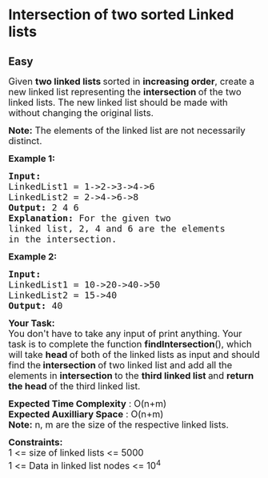 # Intersection of two sorted Linked lists
## Easy
<div class="problems_problem_content__Xm_eO"><p><span style="font-size: 18px;">Given <strong>two linked lists </strong>sorted in <strong>increasing order</strong>, create a new linked list representing the <strong>intersection </strong>of the two linked lists. The new linked list should be made with without changing the original lists.</span></p>
<p><span style="font-size: 18px;"><strong>Note:</strong> The elements of the linked list are not necessarily distinct.</span></p>
<p><span style="font-size: 18px;"><strong>Example 1:</strong></span></p>
<pre><span style="font-size: 18px;"><strong>Input:
</strong>LinkedList1 = 1-&gt;2-&gt;3-&gt;4-&gt;6
LinkedList2 = 2-&gt;4-&gt;6-&gt;8
<strong>Output: </strong>2 4 6<strong>
Explanation: </strong>For the given two
linked list, 2, 4 and 6 are the elements
in the intersection.</span></pre>
<p><span style="font-size: 18px;"><strong>Example 2:</strong></span></p>
<pre><span style="font-size: 18px;"><strong>Input:
</strong>LinkedList1 = 10-&gt;20-&gt;40-&gt;50
LinkedList2 = 15-&gt;40
<strong>Output: </strong>40<br></span></pre>
<p><span style="font-size: 18px;"><strong>Your Task:</strong><br>You don't have to take any input of print anything. Your task is to complete the function <strong>findI</strong><strong>ntersection</strong>(), which will take <strong>head </strong>of both of the linked lists as input and should find the<strong> intersection </strong>of two linked list and add all the elements in <strong>intersection </strong>to the <strong>third linked list </strong>and <strong>return the head </strong>of the third linked list.</span></p>
<p><span style="font-size: 18px;"><strong>Expected Time Complexity</strong> : O(n+m)<br><strong>Expected Auxilliary Space</strong> : O(n+m)<br><strong>Note:</strong> n, m are the size of the respective linked lists.</span></p>
<p><span style="font-size: 18px;"><strong>Constraints:</strong><br>1 &lt;= size of linked lists &lt;= 5000<br>1 &lt;= Data in linked list nodes &lt;= 10<sup>4</sup></span></p></div>